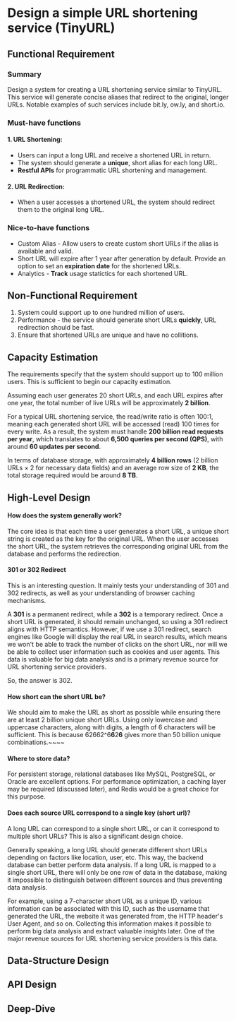 # Design a simple URL shortening service (TinyURL)

## Functional Requirement

### Summary

Design a system for creating a URL shortening service similar to TinyURL. This service will generate concise aliases that redirect to the original, longer URLs. Notable examples of such services include bit.ly, ow.ly, and short.io.

### Must-have functions

#### 1. URL Shortening:

- Users can input a long URL and receive a shortened URL in return.
- The system should generate a **unique**, short alias for each long URL.
- **Restful APIs** for programmatic URL shortening and management.

#### 2. URL Redirection:

- When a user accesses a shortened URL, the system should redirect them to the original long URL.

### Nice-to-have functions

* Custom Alias - Allow users to create custom short URLs if the alias is available and valid.
* Short URL will expire after 1 year after generation by default. Provide an option to set an **expiration date** for the shortened URLs.
* Analytics - **Track** usage statictics for each shortened URL.

## Non-Functional Requirement

1. System could support up to one hundred million of users.
2. Performance - the service should generate short URLs **quickly**, URL redirection should be fast.
3. Ensure that shortened URLs are unique and have no collitions.

## Capacity Estimation

The requirements specify that the system should support up to 100 million users. This is sufficient to begin our capacity estimation.

Assuming each user generates 20 short URLs, and each URL expires after one year, the total number of live URLs will be approximately **2 billion**.

For a typical URL shortening service, the read/write ratio is often 100:1, meaning each generated short URL will be accessed (read) 100 times for every write. As a result, the system must handle **200 billion read requests per year**, which translates to about **6,500 queries per second (QPS)**, with around **60 updates per second**.

In terms of database storage, with approximately **4 billion rows** (2 billion URLs × 2 for necessary data fields) and an average row size of **2 KB**, the total storage required would be around **8 TB**.

## High-Level Design

#### How does the system generally work?

The core idea is that each time a user generates a short URL, a unique short string is created as the key for the original URL. When the user accesses the short URL, the system retrieves the corresponding original URL from the database and performs the redirection.

#### 301 or 302 Redirect

This is an interesting question. It mainly tests your understanding of 301 and 302 redirects, as well as your understanding of browser caching mechanisms.

A **301** is a permanent redirect, while a **302** is a temporary redirect. Once a short URL is generated, it should remain unchanged, so using a 301 redirect aligns with HTTP semantics. However, if we use a 301 redirect, search engines like Google will display the real URL in search results, which means we won't be able to track the number of clicks on the short URL, nor will we be able to collect user information such as cookies and user agents. This data is valuable for big data analysis and is a primary revenue source for URL shortening service providers.

So, the answer is 302.

#### How short can the short URL be?

We should aim to make the URL as short as possible while ensuring there are at least 2 billion unique short URLs. Using only lowercase and uppercase characters, along with digits, a length of 6 characters will be sufficient. This is because 62662^6**6**2**6** gives more than 50 billion unique combinations.~~~~

#### Where to store data?

For persistent storage, relational databases like MySQL, PostgreSQL, or Oracle are excellent options. For performance optimization, a caching layer may be required (discussed later), and Redis would be a great choice for this purpose.

#### Does each source URL correspond to a single key (short url)?

A long URL can correspond to a single short URL, or can it correspond to multiple short URLs? This is also a significant design choice.

Generally speaking, a long URL should generate different short URLs depending on factors like location, user, etc. This way, the backend database can better perform data analysis. If a long URL is mapped to a single short URL, there will only be one row of data in the database, making it impossible to distinguish between different sources and thus preventing data analysis.

For example, using a 7-character short URL as a unique ID, various information can be associated with this ID, such as the username that generated the URL, the website it was generated from, the HTTP header's User Agent, and so on. Collecting this information makes it possible to perform big data analysis and extract valuable insights later. One of the major revenue sources for URL shortening service providers is this data.

## Data-Structure Design

## API Design

## Deep-Dive
